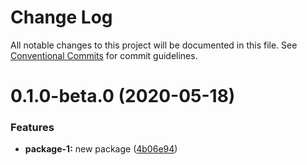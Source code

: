 # Change Log

All notable changes to this project will be documented in this file.
See [Conventional Commits](https://conventionalcommits.org) for commit guidelines.

# 0.1.0-beta.0 (2020-05-18)


### Features

* **package-1:** new package ([4b06e94](https://github.com/sidhuko/lerna-playground/commit/4b06e9408eb99bd40d5a5406036ed4b3048dad5c))
